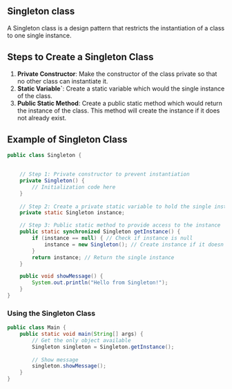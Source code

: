 ## Singleton class

A Singleton class is a design pattern that restricts the instantiation of a class to one single instance. 

## Steps to Create a Singleton Class 

1. **Private Constructor**: Make the constructor of the class private so that no other class can instantiate it.
2. **Static Variable`**: Create a static variable which would the single instance of the class.
3. **Public Static Method**: Create a public static method which would return the instance of the class. This method will create the instance if it does not already exist.

## Example of Singleton Class

```java
public class Singleton {
    

    // Step 1: Private constructor to prevent instantiation
    private Singleton() {
        // Initialization code here
    }
	
	// Step 2: Create a private static variable to hold the single instance
    private static Singleton instance;

    // Step 3: Public static method to provide access to the instance
    public static synchronized Singleton getInstance() {
        if (instance == null) { // Check if instance is null
            instance = new Singleton(); // Create instance if it doesn't exist
        }
        return instance; // Return the single instance
    }

    public void showMessage() {
        System.out.println("Hello from Singleton!");
    }
}
```

### Using the Singleton Class


```java
public class Main {
    public static void main(String[] args) {
        // Get the only object available
        Singleton singleton = Singleton.getInstance();
        
        // Show message
        singleton.showMessage();
    }
}
```

